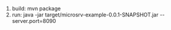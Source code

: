 1) build:
mvn package
2) run:
java -jar target/microsrv-example-0.0.1-SNAPSHOT.jar --server.port=8090
